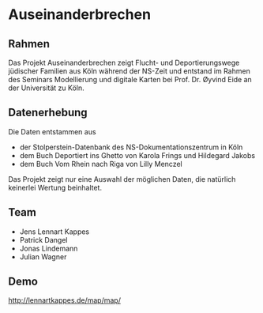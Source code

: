# Auseinanderbrechen

## Rahmen
Das Projekt Auseinanderbrechen zeigt Flucht- und Deportierungswege jüdischer Familien aus Köln während der NS-Zeit und entstand im Rahmen des Seminars Modellierung und digitale Karten bei Prof. Dr. Øyvind Eide an der Universität zu Köln.

## Datenerhebung
Die Daten entstammen aus

* der Stolperstein-Datenbank des NS-Dokumentationszentrum in Köln
* dem Buch Deportiert ins Ghetto von Karola Frings und Hildegard Jakobs 
* dem Buch Vom Rhein nach Riga von Lilly Menczel

Das Projekt zeigt nur eine Auswahl der möglichen Daten, die natürlich keinerlei Wertung beinhaltet.

## Team
* Jens Lennart Kappes
* Patrick Dangel
* Jonas Lindemann
* Julian Wagner

## Demo

http://lennartkappes.de/map/map/
